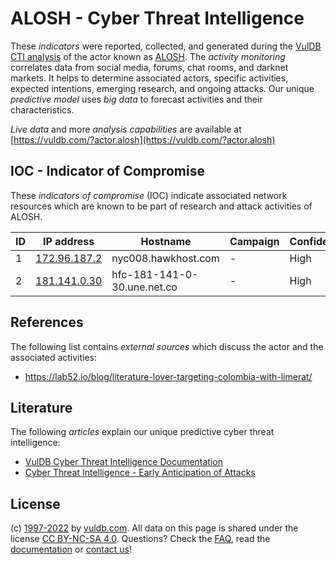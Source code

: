 # ALOSH - Cyber Threat Intelligence

These _indicators_ were reported, collected, and generated during the [VulDB CTI analysis](https://vuldb.com/?kb.cti) of the actor known as [ALOSH](https://vuldb.com/?actor.alosh). The _activity monitoring_ correlates data from social media, forums, chat rooms, and darknet markets. It helps to determine associated actors, specific activities, expected intentions, emerging research, and ongoing attacks. Our unique _predictive model_ uses _big data_ to forecast activities and their characteristics.

_Live data_ and more _analysis capabilities_ are available at [https://vuldb.com/?actor.alosh](https://vuldb.com/?actor.alosh)

## IOC - Indicator of Compromise

These _indicators of compromise_ (IOC) indicate associated network resources which are known to be part of research and attack activities of ALOSH.

ID | IP address | Hostname | Campaign | Confidence
-- | ---------- | -------- | -------- | ----------
1 | [172.96.187.2](https://vuldb.com/?ip.172.96.187.2) | nyc008.hawkhost.com | - | High
2 | [181.141.0.30](https://vuldb.com/?ip.181.141.0.30) | hfc-181-141-0-30.une.net.co | - | High

## References

The following list contains _external sources_ which discuss the actor and the associated activities:

* https://lab52.io/blog/literature-lover-targeting-colombia-with-limerat/

## Literature

The following _articles_ explain our unique predictive cyber threat intelligence:

* [VulDB Cyber Threat Intelligence Documentation](https://vuldb.com/?kb.cti)
* [Cyber Threat Intelligence - Early Anticipation of Attacks](https://www.scip.ch/en/?labs.20201022)

## License

(c) [1997-2022](https://vuldb.com/?kb.changelog) by [vuldb.com](https://vuldb.com/?kb.about). All data on this page is shared under the license [CC BY-NC-SA 4.0](https://creativecommons.org/licenses/by-nc-sa/4.0/). Questions? Check the [FAQ](https://vuldb.com/?kb.faq), read the [documentation](https://vuldb.com/?kb) or [contact us](https://vuldb.com/?contact)!
